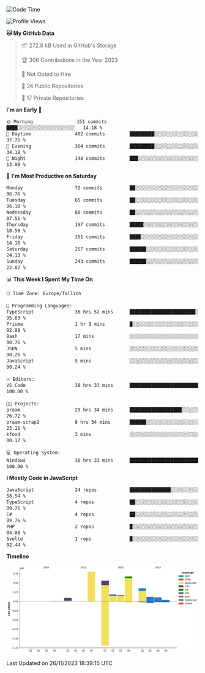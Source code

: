 <!--START_SECTION:waka-->
![Code Time](http://img.shields.io/badge/Code%20Time-525%20hrs%209%20mins-blue)

![Profile Views](http://img.shields.io/badge/Profile%20Views-0-blue)

**🐱 My GitHub Data** 

> 📦 272.8 kB Used in GitHub's Storage 
 > 
> 🏆 306 Contributions in the Year 2023
 > 
> 🚫 Not Opted to Hire
 > 
> 📜 26 Public Repositories 
 > 
> 🔑 17 Private Repositories 
 > 
**I'm an Early 🐤** 

```text
🌞 Morning                151 commits         ████░░░░░░░░░░░░░░░░░░░░░   14.18 % 
🌆 Daytime                402 commits         █████████░░░░░░░░░░░░░░░░   37.75 % 
🌃 Evening                364 commits         █████████░░░░░░░░░░░░░░░░   34.18 % 
🌙 Night                  148 commits         ███░░░░░░░░░░░░░░░░░░░░░░   13.90 % 
```
📅 **I'm Most Productive on Saturday** 

```text
Monday                   72 commits          ██░░░░░░░░░░░░░░░░░░░░░░░   06.76 % 
Tuesday                  65 commits          ██░░░░░░░░░░░░░░░░░░░░░░░   06.10 % 
Wednesday                80 commits          ██░░░░░░░░░░░░░░░░░░░░░░░   07.51 % 
Thursday                 197 commits         █████░░░░░░░░░░░░░░░░░░░░   18.50 % 
Friday                   151 commits         ████░░░░░░░░░░░░░░░░░░░░░   14.18 % 
Saturday                 257 commits         ██████░░░░░░░░░░░░░░░░░░░   24.13 % 
Sunday                   243 commits         ██████░░░░░░░░░░░░░░░░░░░   22.82 % 
```


📊 **This Week I Spent My Time On** 

```text
🕑︎ Time Zone: Europe/Tallinn

💬 Programming Languages: 
TypeScript               36 hrs 52 mins      ████████████████████████░   95.63 % 
Prisma                   1 hr 8 mins         █░░░░░░░░░░░░░░░░░░░░░░░░   02.98 % 
Bash                     17 mins             ░░░░░░░░░░░░░░░░░░░░░░░░░   00.76 % 
JSON                     5 mins              ░░░░░░░░░░░░░░░░░░░░░░░░░   00.26 % 
JavaScript               5 mins              ░░░░░░░░░░░░░░░░░░░░░░░░░   00.24 % 

🔥 Editors: 
VS Code                  38 hrs 33 mins      █████████████████████████   100.00 % 

🐱‍💻 Projects: 
praam                    29 hrs 34 mins      ███████████████████░░░░░░   76.72 % 
praam-scrap2             8 hrs 54 mins       ██████░░░░░░░░░░░░░░░░░░░   23.11 % 
kfood                    3 mins              ░░░░░░░░░░░░░░░░░░░░░░░░░   00.17 % 

💻 Operating System: 
Windows                  38 hrs 33 mins      █████████████████████████   100.00 % 
```

**I Mostly Code in JavaScript** 

```text
JavaScript               24 repos            ███████████████░░░░░░░░░░   58.54 % 
TypeScript               4 repos             ██░░░░░░░░░░░░░░░░░░░░░░░   09.76 % 
C#                       4 repos             ██░░░░░░░░░░░░░░░░░░░░░░░   09.76 % 
PHP                      2 repos             █░░░░░░░░░░░░░░░░░░░░░░░░   04.88 % 
Svelte                   1 repo              █░░░░░░░░░░░░░░░░░░░░░░░░   02.44 % 
```



**Timeline**

![Lines of Code chart](https://raw.githubusercontent.com/Piilu/Piilu/main/assets/bar_graph.png)


 Last Updated on 26/11/2023 18:39:15 UTC
<!--END_SECTION:waka-->